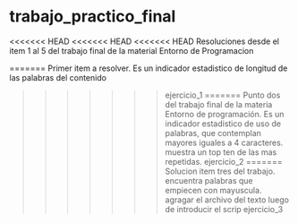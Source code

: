 # trabajo_practico_final
<<<<<<< HEAD
<<<<<<< HEAD
<<<<<<< HEAD
Resoluciones desde el item 1 al 5 del trabajo final de la material Entorno de Programacion

=======
Primer item a resolver. Es un indicador estadistico de longitud de las palabras del contenido
>>>>>>> ejercicio_1
=======
Punto dos del trabajo final de la materia Entorno de programación. Es un indicador estadistico de uso de palabras, que contemplan mayores iguales a 4 caracteres. muestra un top ten de las mas repetidas.
>>>>>>> ejercicio_2
=======
Solucion item tres del trabajo. encuentra palabras que empiecen con mayuscula. agragar el archivo del texto luego de introducir el scrip
>>>>>>> ejercicio_3
